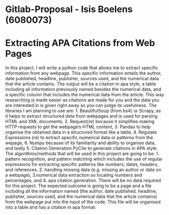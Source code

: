 # Gitlab-Proposal - Isis Boelens (6080073)
# Extracting APA Citations from Web Pages
In this project, I will write a python code that allows me to extract specific information from any webpage. This specific information entails the author, date published, headline, publisher, sources used, and the numerical data that the article contains. The output will be a citation in apa style, a table including all information previously named besides the numerical data, and a specific column that includes the numerical data from the article. This way researching is made easier as citations are made for you and the data you are interested in is given right away so you can judge its usefulness. 
The libraries I am planning to use are: 1. BeautifulSoup (from bs4) or Scrapy, as it helps to extract structured data from webpages and is used for parsing HTML and XML documents, 2. Request(re) because it simplifies making HTTP requests to get the webpage’s HTML content, 3. Pandas to help organise the obtained data in a structured format like a table, 4. Regulate Expressions (re) to extract specific numerical data or patterns from the wepage, 6. Numpy because of its familiarity and ability to organise data, and lastly 5. Citation Generation PyCite to generate citations in APA style. 
The algorithms/methods that will be used in this project are going to be: 1. pattern recognition, and pattern matching which includes the use of regular expressions for extracting specific patterns like numbers, dates, headers, and references. 2. handling missing data (e.g. missing an author or date on a webpage), 3.numerical data extraction so locating numbers and percentages, and 4. apa citation generation. 
There will be no data required for this project. The expected outcome is going to be a page and a file including all the information named (the author, date published, headline, publisher, sources used, and the numerical data that the article contains) from the webpage put into the input of the code. This file will be organised into a table and has a citation in apa format. 
